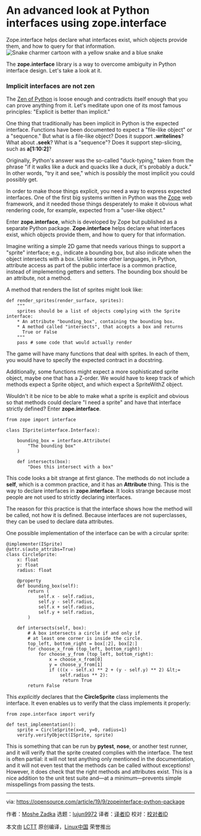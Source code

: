 [#]: collector: (lujun9972)
[#]: translator: (MjSeven)
[#]: reviewer: ( )
[#]: publisher: ( )
[#]: url: ( )
[#]: subject: (An advanced look at Python interfaces using zope.interface)
[#]: via: (https://opensource.com/article/19/9/zopeinterface-python-package)
[#]: author: (Moshe Zadka https://opensource.com/users/moshezhttps://opensource.com/users/lauren-pritchetthttps://opensource.com/users/sethhttps://opensource.com/users/drmjg)

An advanced look at Python interfaces using zope.interface
======
Zope.interface helps declare what interfaces exist, which objects
provide them, and how to query for that information.
![Snake charmer cartoon with a yellow snake and a blue snake][1]

The **zope.interface** library is a way to overcome ambiguity in Python interface design. Let's take a look at it.

### Implicit interfaces are not zen

The [Zen of Python][2] is loose enough and contradicts itself enough that you can prove anything from it. Let's meditate upon one of its most famous principles: "Explicit is better than implicit."

One thing that traditionally has been implicit in Python is the expected interface. Functions have been documented to expect a "file-like object" or a "sequence." But what is a file-like object? Does it support **.writelines**? What about **.seek**? What is a "sequence"? Does it support step-slicing, such as **a[1:10:2]**?

Originally, Python's answer was the so-called "duck-typing," taken from the phrase "if it walks like a duck and quacks like a duck, it's probably a duck." In other words, "try it and see," which is possibly the most implicit you could possibly get.

In order to make those things explicit, you need a way to express expected interfaces. One of the first big systems written in Python was the [Zope][3] web framework, and it needed those things desperately to make it obvious what rendering code, for example, expected from a "user-like object."

Enter **zope.interface**, which is developed by Zope but published as a separate Python package. **Zope.interface** helps declare what interfaces exist, which objects provide them, and how to query for that information.

Imagine writing a simple 2D game that needs various things to support a "sprite" interface; e.g., indicate a bounding box, but also indicate when the object intersects with a box. Unlike some other languages, in Python, attribute access as part of the public interface is a common practice, instead of implementing getters and setters. The bounding box should be an attribute, not a method.

A method that renders the list of sprites might look like:


```
def render_sprites(render_surface, sprites):
    """
    sprites should be a list of objects complying with the Sprite interface:
    * An attribute "bounding_box", containing the bounding box.
    * A method called "intersects", that accepts a box and returns
      True or False
    """
    pass # some code that would actually render
```

The game will have many functions that deal with sprites. In each of them, you would have to specify the expected contract in a docstring.

Additionally, some functions might expect a more sophisticated sprite object, maybe one that has a Z-order. We would have to keep track of which methods expect a Sprite object, and which expect a SpriteWithZ object.

Wouldn't it be nice to be able to make what a sprite is explicit and obvious so that methods could declare "I need a sprite" and have that interface strictly defined? Enter **zope.interface**.


```
from zope import interface

class ISprite(interface.Interface):

    bounding_box = interface.Attribute(
        "The bounding box"
    )

    def intersects(box):
        "Does this intersect with a box"
```

This code looks a bit strange at first glance. The methods do not include a **self**, which is a common practice, and it has an **Attribute** thing. This is the way to declare interfaces in **zope.interface**. It looks strange because most people are not used to strictly declaring interfaces.

The reason for this practice is that the interface shows how the method will be called, not how it is defined. Because interfaces are not superclasses, they can be used to declare data attributes.

One possible implementation of the interface can be with a circular sprite:


```
@implementer(ISprite)
@attr.s(auto_attribs=True)
class CircleSprite:
    x: float
    y: float
    radius: float

    @property
    def bounding_box(self):
        return (
            self.x - self.radius,
            self.y - self.radius,
            self.x + self.radius,
            self.y + self.radius,
        )

    def intersects(self, box):
        # A box intersects a circle if and only if
        # at least one corner is inside the circle.
        top_left, bottom_right = box[:2], box[2:]
        for choose_x_from (top_left, bottom_right):
            for choose_y_from (top_left, bottom_right):
                x = choose_x_from[0]
                y = choose_y_from[1]
                if (((x - self.x) ** 2 + (y - self.y) ** 2) &lt;=
                    self.radius ** 2):
                     return True
        return False
```

This _explicitly_ declares that the **CircleSprite** class implements the interface. It even enables us to verify that the class implements it properly:


```
from zope.interface import verify

def test_implementation():
    sprite = CircleSprite(x=0, y=0, radius=1)
    verify.verifyObject(ISprite, sprite)
```

This is something that can be run by **pytest**, **nose**, or another test runner, and it will verify that the sprite created complies with the interface. The test is often partial: it will not test anything only mentioned in the documentation, and it will not even test that the methods can be called without exceptions! However, it does check that the right methods and attributes exist. This is a nice addition to the unit test suite and—at a minimum—prevents simple misspellings from passing the tests.

--------------------------------------------------------------------------------

via: https://opensource.com/article/19/9/zopeinterface-python-package

作者：[Moshe Zadka][a]
选题：[lujun9972][b]
译者：[译者ID](https://github.com/译者ID)
校对：[校对者ID](https://github.com/校对者ID)

本文由 [LCTT](https://github.com/LCTT/TranslateProject) 原创编译，[Linux中国](https://linux.cn/) 荣誉推出

[a]: https://opensource.com/users/moshezhttps://opensource.com/users/lauren-pritchetthttps://opensource.com/users/sethhttps://opensource.com/users/drmjg
[b]: https://github.com/lujun9972
[1]: https://opensource.com/sites/default/files/styles/image-full-size/public/lead-images/getting_started_with_python.png?itok=MFEKm3gl (Snake charmer cartoon with a yellow snake and a blue snake)
[2]: https://en.wikipedia.org/wiki/Zen_of_Python
[3]: http://zope.org
